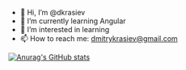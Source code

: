 - 👋 Hi, I’m @dkrasiev
- 🌱 I’m currently learning Angular
- 👀 I’m interested in learning
- 📫 How to reach me: dmitrykrasiev@gmail.com

<!-- 
- 💞️ I’m looking to collaborate on 
--->

<!---
dkrasiev/dkrasiev is a ✨ special ✨ repository because its `README.md` (this file) appears on your GitHub profile.
You can click the Preview link to take a look at your changes.
--->

[![Anurag's GitHub stats](https://github-readme-stats.vercel.app/api?username=dkrasiev)](https://github.com/dkrasiev)
